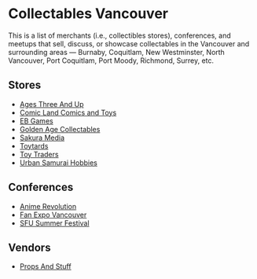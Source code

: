 # Collectables Vancouver

This is a list of merchants (i.e., collectibles stores), conferences, and meetups
that sell, discuss, or showcase collectables
in the Vancouver and surrounding areas
— Burnaby, Coquitlam, New Westminster, North Vancouver, Port Coquitlam, Port Moody, Richmond, Surrey, etc.

## Stores
* [Ages Three And Up](https://www.agesthreeandup.ca/)
* [Comic Land Comics and Toys](http://comiclandstore.com/)
* [EB Games](https://www.ebgames.ca/)
* [Golden Age Collectables](http://gacvan.com/)
* [Sakura Media](http://www.sakuramedia.com/)
* [Toytards](https://toytards.com/)
* [Toy Traders](http://www.toytraders.ca/)
* [Urban Samurai Hobbies](https://www.urbansamuraihobbies.com/)

## Conferences
* [Anime Revolution](https://animerevolution.ca/)
* [Fan Expo Vancouver](https://www.fanexpovancouver.com/)
* [SFU Summer Festival](https://www.sfusummerfestival.com/)

## Vendors
* [Props And Stuff](https://propsandstuff.com/)
